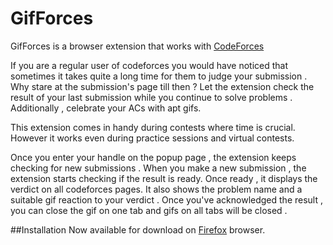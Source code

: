 # GifForces
GifForces is a browser extension that works with [CodeForces](https://codeforces.com/) 

If you are a regular user of codeforces you would have noticed that sometimes it takes quite a long time for them to judge your submission . Why stare at the submission's page till then ? Let the extension check the result of your last submission while you continue to solve problems . Additionally , celebrate your ACs with apt gifs.

This extension comes in handy during contests where time is crucial. However it works even during practice sessions and virtual contests.

Once you enter your handle on the popup page , the extension keeps checking for new submissions . When you make a new submission , the extension starts checking if the result is ready. Once ready , it displays the verdict on all codeforces pages. It also shows the problem name and a suitable gif reaction to your verdict . Once you've acknowledged the result , you can close the gif on one tab and gifs on all tabs will be closed .


##Installation
Now available for download on [Firefox](https://addons.mozilla.org/en-US/firefox/addon/cf-result/) browser.

